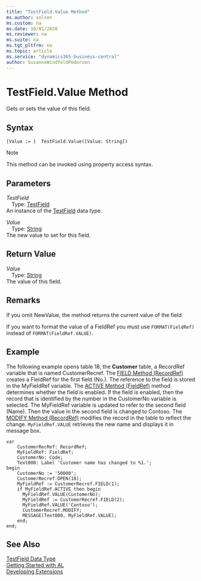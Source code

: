 ```yaml
---
title: "TestField.Value Method"
ms.author: solsen
ms.custom: na
ms.date: 10/01/2020
ms.reviewer: na
ms.suite: na
ms.tgt_pltfrm: na
ms.topic: article
ms.service: "dynamics365-business-central"
author: SusanneWindfeldPedersen
---
```

[//]: # (START>DO_NOT_EDIT)
[//]: # (IMPORTANT:Do not edit any of the content between here and the END>DO_NOT_EDIT.)
[//]: # (Any modifications should be made in the .xml files in the ModernDev repo.)
# TestField.Value Method
Gets or sets the value of this field.


## Syntax
```
[Value := ]  TestField.Value([Value: String])
```
> [!NOTE]  
> This method can be invoked using property access syntax.  
## Parameters
*TestField*  
&emsp;Type: [TestField](testfield-data-type.md)  
An instance of the [TestField](testfield-data-type.md) data type.  

*Value*  
&emsp;Type: [String](../string/string-data-type.md)  
The new value to set for this field.  


## Return Value
*Value*  
&emsp;Type: [String](../string/string-data-type.md)  
The value of this field.  


[//]: # (IMPORTANT: END>DO_NOT_EDIT)

## Remarks  
If you omit NewValue, the method returns the current value of the field.  
  
If you want to format the value of a FieldRef you must use `FORMAT(FieldRef)` instead of `FORMAT(FieldRef.VALUE)`.  


## Example  
 The following example opens table 18, the **Customer** table, a RecordRef variable that is named CustomerRecref. The [FIELD Method \(RecordRef\)](../recordref/recordref-field-method.md) creates a FieldRef for the first field \(No.\). The reference to the field is stored in the MyFieldRef variable. The [ACTIVE Method \(FieldRef\)](../fieldref/fieldref-active-method.md) method determines whether the field is enabled. If the field is enabled, then the record that is identified by the number in the CustomerNo variable is selected. The MyFieldRef variable is updated to refer to the second field \(Name\). Then the value in the second field is changed to Contoso. The [MODIFY Method \(RecordRef\)](../recordref/recordref-modify-method.md) modifies the record in the table to reflect the change. `MyFieldRef.VALUE` retrieves the new name and displays it in message box. 
 
```  
var
    CustomerRecRef: RecordRef;
    MyFieldRef: FieldRef;
    CustomerNo: Code;
    Text000: Label 'Customer name has changed to %1.';
begin
    CustomerNo := '50000';  
    CustomerRecref.OPEN(18);  
    MyFieldRef := CustomerRecref.FIELD(1);  
    if MyFieldRef.ACTIVE then begin  
      MyFieldRef.VALUE(CustomerNo);  
      MyFieldRef := CustomerRecref.FIELD(2);  
      MyFieldRef.VALUE('Contoso');  
      CustomerRecref.MODIFY;  
      MESSAGE(Text000, MyFieldRef.VALUE);  
    end;  
end;
```  

## See Also
[TestField Data Type](testfield-data-type.md)  
[Getting Started with AL](../../devenv-get-started.md)  
[Developing Extensions](../../devenv-dev-overview.md)